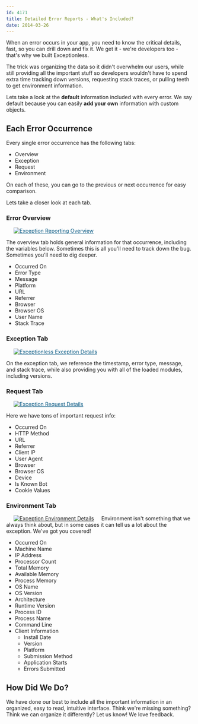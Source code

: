 ```yaml
---
id: 4171
title: Detailed Error Reports - What's Included?
date: 2014-03-26
---
```


When an error occurs in your app, you need to know the critical details, fast, so you can drill down and fix it. We get it - we're developers too - that's why we built Exceptionless.

The trick was organizing the data so it didn't overwhelm our users, while still providing all the important stuff so developers wouldn't have to spend extra time tracking down versions, requesting stack traces, or pulling teeth to get environment information.

Lets take a look at the **default** information included with every error. We say default because you can easily **add your own** information with custom objects.<!--more-->

## Each Error Occurrence

Every single error occurrence has the following tabs:

* Overview
* Exception
* Request
* Environment

On each of these, you can go to the previous or next occurrence for easy comparison.

Lets take a closer look at each tab.

### Error Overview

<a style="color: #005580; text-decoration: underline;" href="/assets/img/news/error-overview-tab.jpg"><img loading="lazy" class="alignright size-medium wp-image-4174" style="margin-left: 20px; margin-right: 20px;" alt="Exception Reporting Overview" src="/assets/error-overview-tab-248x300.jpg" width="248" height="300" data-id="4174" srcset="/assets/error-overview-tab-248x300.jpg 248w, /assets/error-overview-tab.jpg 709w" sizes="(max-width: 248px) 100vw, 248px" /></a>

The overview tab holds general information for that occurrence, including the variables below. Sometimes this is all you'll need to track down the bug. Sometimes you'll need to dig deeper.

* Occurred On
* Error Type
* Message
* Platform
* URL
* Referrer
* Browser
* Browser OS
* User Name
* Stack Trace

### Exception Tab

<a style="color: #005580; text-decoration: underline;" href="/assets/img/news/error-exception-tab.jpg"><img loading="lazy" class="size-medium wp-image-4175 alignright" style="margin-left: 20px; margin-right: 20px;" alt="Exceptionless Exception Details" src="/assets/error-exception-tab-228x300.jpg" width="228" height="300" data-id="4175" srcset="/assets/error-exception-tab-228x300.jpg 228w, /assets/error-exception-tab.jpg 707w" sizes="(max-width: 228px) 100vw, 228px" /></a>

<p style="text-align: left;">
  On the exception tab, we reference the timestamp, error type, message, and stack trace, while also providing you with all of the loaded modules, including versions.
</p>

<h3 style="clear: both;">
  Request Tab
</h3>

<a style="clear: both; color: #005580; text-decoration: underline;" href="/assets/img/news/error-request-tab.jpg"><img loading="lazy" class="alignright size-medium wp-image-4176" style="margin-left: 20px; margin-right: 20px;" alt="Exception Request Details" src="/assets/error-request-tab-225x300.jpg" width="225" height="300" data-id="4176" srcset="/assets/error-request-tab-225x300.jpg 225w, /assets/error-request-tab.jpg 705w" sizes="(max-width: 225px) 100vw, 225px" /></a>

Here we have tons of important request info:

* Occurred On
* HTTP Method
* URL
* Referrer
* Client IP
* User Agent
* Browser
* Browser OS
* Device
* Is Known Bot
* Cookie Values

<h3 style="clear: both;">
  Environment Tab
</h3>

[<img loading="lazy" class="alignright size-medium wp-image-4177" style="margin-left: 20px; margin-right: 20px;" alt="Exception Environment Details" src="/assets/img/news/error-environment-tab-198x300.jpg" width="198" height="300" data-id="4177" srcset="/assets/error-environment-tab-198x300.jpg 198w, /assets/error-environment-tab.jpg 635w" sizes="(max-width: 198px) 100vw, 198px" />](/assets/error-environment-tab.jpg)Environment isn't something that we always think about, but in some cases it can tell us a lot about the exception. We've got you covered!

* Occurred On
* Machine Name
* IP Address
* Processor Count
* Total Memory
* Available Memory
* Process Memory
* OS Name
* OS Version
* Architecture
* Runtime Version
* Process ID
* Process Name
* Command Line
* Client Information
  * Install Date
  * Version
  * Platform
  * Submission Method
  * Application Starts
  * Errors Submitted

## How Did We Do?

We have done our best to include all the important information in an organized, easy to read, intuitive interface. Think we're missing something? Think we can organize it differently? Let us know! We love feedback.
